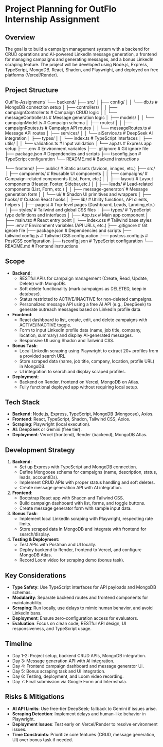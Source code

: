 # Project Planning for OutFlo Internship Assignment

## Overview

The goal is to build a campaign management system with a backend for CRUD operations and AI-powered LinkedIn message generation, a frontend for managing campaigns and generating messages, and a bonus LinkedIn scraping feature. The project will be developed using Node.js, Express, TypeScript, MongoDB, React, Shadcn, and Playwright, and deployed on free platforms (Vercel/Render).

## Project Structure

OutFlo-Assignment/
└── backend/
├── src/
│ ├── config/
│ │ └── db.ts # MongoDB connection setup
│ ├── controllers/
│ │ ├── campaignController.ts # Campaign CRUD logic
│ │ └── messageController.ts # Message generation logic
│ ├── models/
│ │ └── campaignModel.ts # Campaign schema
│ ├── routes/
│ │ ├── campaignRoutes.ts # Campaign API routes
│ │ └── messageRoutes.ts # Message API routes
│ ├── services/
│ │ └── aiService.ts # DeepSeek AI integration
│ ├── types/
│ │ └── index.ts # TypeScript interfaces
│ ├── utils/
│ │ └── validation.ts # Input validation
│ └── app.ts # Express app setup
├── .env # Environment variables
├── .gitignore # Git ignore file
├── package.json # Dependencies and scripts
├── tsconfig.json # TypeScript configuration
└── README.md # Backend instructions

└── frontend/
├── public/ # Static assets (favicon, images, etc.)
├── src/
│ ├── components/ # Reusable UI components
│ │ ├── campaigns/ # Campaign-related components (List, Form, etc.)
│ │ ├── layout/ # Layout components (Header, Footer, Sidebar,etc.)
│ │ ├── leads/ # Lead-related components (List, Form, etc.)
│ │ ├── message-generator/ # Message generation form
│ │ └── ui/ # Shadcn UI primitives and wrappers
│ ├── hooks/ # Custom React hooks
│ ├── lib/ # Utility functions, API clients, helpers
│ ├── pages/ # Top-level pages (Dashboard, Leads, Landing,etc.)
│ ├── styles/ # Tailwind and global CSS files
│ ├── types/ # TypeScript type definitions and interfaces
│ ├── App.tsx # Main app component
│ ├── main.tsx # React entry point
│ └── index.css # Tailwind base styles
├── .env # Environment variables (API URLs, etc.)
├── .gitignore # Git ignore file
├── package.json # Dependencies and scripts
├── tailwind.config.js # Tailwind CSS configuration
├── postcss.config.js # PostCSS configuration
├── tsconfig.json # TypeScript configuration
└── README.md # Frontend instructions

## Scope

- **Backend**:
  - RESTful APIs for campaign management (Create, Read, Update, Delete) with MongoDB.
  - Soft delete functionality (mark campaigns as DELETED, keep in database).
  - Status restricted to ACTIVE/INACTIVE for non-deleted campaigns.
  - Personalized message API using a free AI API (e.g., DeepSeek) to generate outreach messages based on LinkedIn profile data.
- **Frontend**:
  - React dashboard to list, create, edit, and delete campaigns with ACTIVE/INACTIVE toggle.
  - Form to input LinkedIn profile data (name, job title, company, location, summary) and display AI-generated messages.
  - Responsive UI using Shadcn and Tailwind CSS.
- **Bonus Task**:
  - Local LinkedIn scraping using Playwright to extract 20+ profiles from a provided search URL.
  - Store scraped data (name, job title, company, location, profile URL) in MongoDB.
  - UI integration to search and display scraped profiles.
- **Deployment**:
  - Backend on Render, frontend on Vercel, MongoDB on Atlas.
  - Fully functional deployed app without requiring local setup.

## Tech Stack

- **Backend**: Node.js, Express, TypeScript, MongoDB (Mongoose), Axios.
- **Frontend**: React, TypeScript, Shadcn, Tailwind CSS, Axios.
- **Scraping**: Playwright (local execution).
- **AI**: DeepSeek or Gemini (free tier).
- **Deployment**: Vercel (frontend), Render (backend), MongoDB Atlas.

## Development Strategy

1. **Backend**:
   - Set up Express with TypeScript and MongoDB connection.
   - Define Mongoose schema for campaigns (name, description, status, leads, accountIDs).
   - Implement CRUD APIs with proper status handling and soft deletes.
   - Create message generation API with AI integration.
2. **Frontend**:
   - Bootstrap React app with Shadcn and Tailwind CSS.
   - Build campaign dashboard with list, forms, and toggle buttons.
   - Create message generator form with sample input data.
3. **Bonus Task**:
   - Implement local LinkedIn scraping with Playwright, respecting rate limits.
   - Store scraped data in MongoDB and integrate with frontend for search/display.
4. **Testing & Deployment**:
   - Test APIs with Postman and UI locally.
   - Deploy backend to Render, frontend to Vercel, and configure MongoDB Atlas.
   - Record Loom video for scraping demo (bonus task).

## Key Considerations

- **Type Safety**: Use TypeScript interfaces for API payloads and MongoDB schemas.
- **Modularity**: Separate backend routes and frontend components for maintainability.
- **Scraping**: Run locally, use delays to mimic human behavior, and avoid LinkedIn bans.
- **Deployment**: Ensure zero-configuration access for evaluators.
- **Evaluation**: Focus on clean code, RESTful API design, UI responsiveness, and TypeScript usage.

## Timeline

- Day 1-2: Project setup, backend CRUD APIs, MongoDB integration.
- Day 3: Message generation API with AI integration.
- Day 4: Frontend campaign dashboard and message generator UI.
- Day 5: Bonus scraping task and UI integration.
- Day 6: Testing, deployment, and Loom video recording.
- Day 7: Final submission via Google Form and Internshala.

## Risks & Mitigations

- **AI API Limits**: Use free-tier DeepSeek; fallback to Gemini if issues arise.
- **Scraping Detection**: Implement delays and human-like behavior in Playwright.
- **Deployment Issues**: Test early on Vercel/Render to resolve environment issues.
- **Time Constraints**: Prioritize core features (CRUD, message generation, UI) over bonus task if needed.
